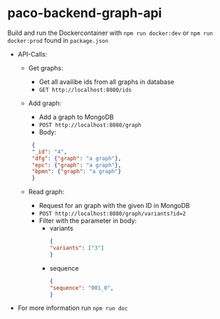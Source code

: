# paco-backend-graph-api

Build and run the Dockercontainer with `npm run docker:dev` or `npm run docker:prod` found in `package.json`

- API-Calls:

  - Get graphs:
    - Get all availibe ids from all graphs in database
    - `GET http://localhost:8080/ids`

  - Add graph:
    - Add a graph to MongoDB 
    - `POST http://localhost:8080/graph`
    - Body: 
     ```json
      {
      "_id": "4",
      "dfg": {"graph": "a graph"},
      "epc": {"graph": "a graph"},
      "bpmn": {"graph": "a graph"}
      }
      ```

  - Read graph:
    - Request for an graph with the given ID in MongoDB
    - `POST http://localhost:8080/graph/variants?id=2`   
    - Filter with the parameter in body:
      - variants
        ```json
        {
        "variants": ["3"]
        }
        ```
      - sequence
        ```json
        {
        "sequence": "001_0",
        }
        ```
 - For more information run `npm run doc`
